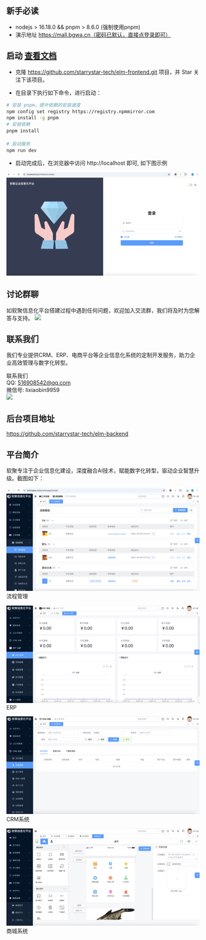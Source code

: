 
## 新手必读

* nodejs > 16.18.0 && pnpm > 8.6.0 (强制使用pnpm)
* 演示地址 https://mall.bgwa.cn（密码已默认，直接点登录即可）

## 启动 [查看文档](https://docs.bgwa.cn/frontend.html)

* 克隆 https://github.com/starrystar-tech/elm-frontend.git 项目，并 Star 关注下该项目。

* 在目录下执行如下命令，进行启动：
```sh
# 安装 pnpm，提升依赖的安装速度
npm config set registry https://registry.npmmirror.com
npm install -g pnpm
# 安装依赖
pnpm install

# 启动服务
npm run dev

```
* 启动完成后，在浏览器中访问 http://localhost 即可, 如下图示例

![登录页](.image/login.png)

## 讨论群聊
如软聚信息化平台搭建过程中遇到任何问题，欢迎加入交流群，我们将及时为您解答与支持。
[<img src="https://file.bgwa.cn/bgwa/groupchat.jpg" width="300" />](https://file.bgwa.cn/bgwa/groupchat.jpg)

## 联系我们
我们专业提供CRM、ERP、电商平台等企业信息化系统的定制开发服务，助力企业高效管理与数字化转型。

联系我们<br>
QQ: 516908542@qq.com <br>
微信号: lixiaobin9959 <br>
[<img src="https://file.bgwa.cn/bgwa/groupchat.jpg" width="300" />](https://file.bgwa.cn/bgwa/cooperation.jpg) 

## 后台项目地址
https://github.com/starrystar-tech/elm-backend

## 平台简介

软聚专注于企业信息化建设，深度融合AI技术，赋能数字化转型，驱动企业智慧升级。截图如下：

![流程管理](.image/1.png)
流程管理

![ERP](.image/2.png)
ERP

![CRM](.image/3.png) 
CRM系统

![商城系统](.image/4.png)
商城系统




